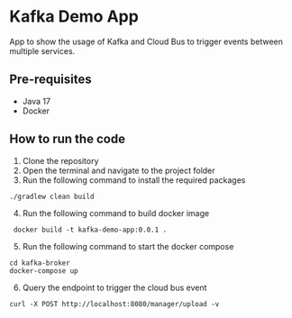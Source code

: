 # Kafka Demo App

App to show the usage of Kafka and Cloud Bus to trigger events between multiple services.

## Pre-requisites

* Java 17
* Docker

## How to run the code

1. Clone the repository
2. Open the terminal and navigate to the project folder
3. Run the following command to install the required packages

```
./gradlew clean build
```

4. Run the following command to build docker image

```
 docker build -t kafka-demo-app:0.0.1 .
```

5. Run the following command to start the docker compose

```
cd kafka-broker
docker-compose up
```

6. Query the endpoint to trigger the cloud bus event

```
curl -X POST http://localhost:8080/manager/upload -v
```
